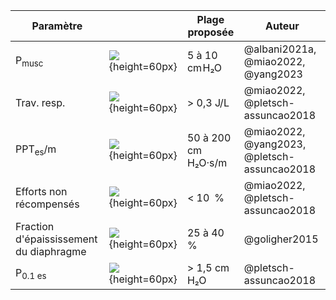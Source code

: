 | Paramètre                               |                                      | Plage proposée      | Auteur                                      |
| --                                      | -                                    | --                  | ----                                        |
| P<sub>musc</sub>                        | ![](images/i/Pmus.svg){height=60px}  | 5 à 10 cm H₂O       | @albani2021a, @miao2022, @yang2023          |
| Trav. resp.                             | ![](images/i/WOB.svg){height=60px}   | > 0,3 J/L           | @miao2022, @pletsch-assuncao2018            |
| PPT<sub>es</sub>/m                      | ![](images/i/PPT.svg){height=60px}   | 50 à 200 cm H₂O·s/m | @miao2022, @yang2023, @pletsch-assuncao2018 |
| Efforts non récompensés                 | ![](images/i/ENR.svg){height=60px}   | < 10 %              | @miao2022, @pletsch-assuncao2018            |
| Fraction d'épaississement du diaphragme | ![](images/i/FE.svg){height=60px}    | 25 à 40 %           | @goligher2015                               |
| P<sub>0.1 es</sub>                      | ![](images/i/P01es.svg){height=60px} | > 1,5 cm H₂O        | @pletsch-assuncao2018                       |
